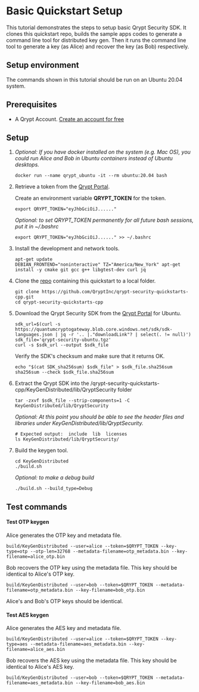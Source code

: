 # Basic Quickstart Setup
This tutorial demonstrates the steps to setup basic Qrypt Security SDK. It clones this quickstart repo, builds the sample apps codes to generate a command line tool for distributed key gen. Then it runs the command line tool to generate a key (as Alice) and recover the key (as Bob) respectively.

## Setup environment

The commands shown in this tutorial should be run on an Ubuntu 20.04 system.

## Prerequisites
- A Qrypt Account. [Create an account for free](https://portal.qrypt.com/register)

## Setup
1. *Optional: If you have docker installed on the system (e.g. Mac OS), you could run Alice and Bob in Ubuntu containers instead of Ubuntu desktops.*
    ```
    docker run --name qrypt_ubuntu -it --rm ubuntu:20.04 bash
    ```

1. Retrieve a token from the [Qrypt Portal](https://portal.qrypt.com/tokens).
    
    Create an environment variable **QRYPT_TOKEN** for the token.
    ```
    export QRYPT_TOKEN="eyJhbGciOiJ......"
    ```
    *Optional: to set QRYPT_TOKEN permanently for all future bash sessions, put it in ~/.bashrc*
    ```
    export QRYPT_TOKEN="eyJhbGciOiJ......" >> ~/.bashrc
    ```
1. Install the development and network tools.
    ```
    apt-get update
    DEBIAN_FRONTEND="noninteractive" TZ="America/New_York" apt-get install -y cmake git gcc g++ libgtest-dev curl jq
    ```

1. Clone the [repo](https://github.com/QryptInc/qrypt-security-quickstarts-cpp) containing this quickstart to a local folder.
    ```
    git clone https://github.com/QryptInc/qrypt-security-quickstarts-cpp.git
    cd qrypt-security-quickstarts-cpp
    ```

1. Download the Qrypt Security SDK from the [Qrypt Portal](https://portal.qrypt.com/downloads/sdk-downloads) for Ubuntu.
    ```
    sdk_url=$(curl -s https://quantumcryptogateway.blob.core.windows.net/sdk/sdk-languages.json | jq -r '.. |."downloadLink"? | select(. != null)')
    sdk_file='qrypt-security-ubuntu.tgz'
    curl -s $sdk_url --output $sdk_file
    ```
    
    Verify the SDK's checksum and make sure that it returns OK.
    ```
    echo "$(cat SDK_sha256sum) $sdk_file" > $sdk_file.sha256sum
    sha256sum --check $sdk_file.sha256sum
    ```

1. Extract the Qrypt SDK into the /qrypt-security-quickstarts-cpp/KeyGenDistributed/lib/QryptSecurity folder
    ```
    tar -zxvf $sdk_file --strip-components=1 -C KeyGenDistributed/lib/QryptSecurity
    ```
    *Optional: At this point you should be able to see the header files and libraries under KeyGenDistributed/lib/QryptSecurity.*
    ```
    # Expected output:  include  lib  licenses
    ls KeyGenDistributed/lib/QryptSecurity/ 
    ```

1. Build the keygen tool.
    ```
    cd KeyGenDistributed
    ./build.sh
    ```
    
    *Optional: to make a debug build*
    ```
    ./build.sh --build_type=Debug
    ```

## Test commands
#### Test OTP keygen
    
Alice generates the OTP key and metadata file.
  
```
build/KeyGenDistributed --user=alice --token=$QRYPT_TOKEN --key-type=otp --otp-len=32768 --metadata-filename=otp_metadata.bin --key-filename=alice_otp.bin
```
    
Bob recovers the OTP key using the metadata file. This key should be identical to Alice's OTP key.
```
build/KeyGenDistributed --user=bob --token=$QRYPT_TOKEN --metadata-filename=otp_metadata.bin --key-filename=bob_otp.bin
```

Alice's and Bob's OTP keys should be identical.

#### Test AES keygen
Alice generates the AES key and metadata file.

```
build/KeyGenDistributed --user=alice --token=$QRYPT_TOKEN --key-type=aes --metadata-filename=aes_metadata.bin --key-filename=alice_aes.bin
```

Bob recovers the AES key using the metadata file. This key should be identical to Alice's AES key.
```
build/KeyGenDistributed --user=bob --token=$QRYPT_TOKEN --metadata-filename=aes_metadata.bin --key-filename=bob_aes.bin
```

